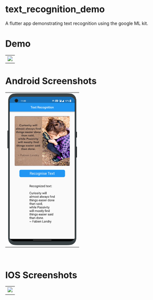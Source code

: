 # text_recognition_demo


A flutter app demonstrating text recognition using the google ML kit.


# Demo
  <table>
  <tr>
  <td><img src="https://github.com/MarvelApps-Flutter/text_recognition_demo/blob/master/working_demo/text_recognition_module.gif" height="480px"></td>
    </tr>
  </table>

# Android Screenshots

<table>
  <tr>
    <td><img src="https://github.com/MarvelApps-Flutter/text_recognition_demo/blob/master/screenshots/android/android1.png" height="480px"></td>
  </tr>
 </table>


</br>

# IOS Screenshots

<table>
  <tr>
    <td><img src="https://github.com/MarvelApps-Flutter/carousel_demo/blob/master/screenshots/ios/.png" height="480px"></td>
  </tr>
 </table>


